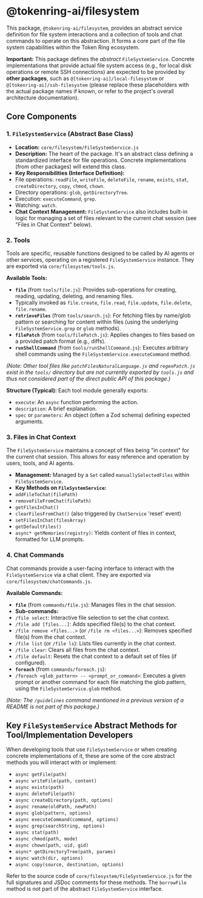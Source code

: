 # @tokenring-ai/filesystem

This package, `@tokenring-ai/filesystem`, provides an abstract service definition for file system interactions and a
collection of tools and chat commands to operate on this abstraction. It forms a core part of the file system
capabilities within the Token Ring ecosystem.

**Important:** This package defines the *abstract* `FileSystemService`. Concrete implementations that provide actual
file system access (e.g., for local disk operations or remote SSH connections) are expected to be provided by **other
packages**, such as `@[tokenring-ai]/local-filesystem` or `@[tokenring-ai]/ssh-filesystem` (please replace these
placeholders with the actual package names if known, or refer to the project's overall architecture documentation).

## Core Components

### 1. `FileSystemService` (Abstract Base Class)

- **Location:** `core/filesystem/FileSystemService.js`
- **Description:** The heart of the package. It's an abstract class defining a standardized interface for file
  operations. Concrete implementations (from other packages) will extend this class.
- **Key Responsibilities (Interface Definition):**
- File operations: `readFile`, `writeFile`, `deleteFile`, `rename`, `exists`, `stat`, `createDirectory`, `copy`,
  `chmod`, `chown`.
- Directory operations: `glob`, `getDirectoryTree`.
- Execution: `executeCommand`, `grep`.
- Watching: `watch`.
- **Chat Context Management:** `FileSystemService` also includes built-in logic for managing a set of files relevant to
  the current chat session (see "Files in Chat Context" below).

### 2. Tools

Tools are specific, reusable functions designed to be called by AI agents or other services, operating on a registered
`FileSystemService` instance. They are exported via `core/filesystem/tools.js`.

**Available Tools:**

- **`file`** (from `tools/file.js`): Provides sub-operations for creating, reading, updating, deleting, and renaming
  files.
- Typically invoked as `file.create`, `file.read`, `file.update`, `file.delete`, `file.rename`.
- **`retrieveFiles`** (from `tools/search.js`): For fetching files by name/glob pattern or searching for content within
  files (using the underlying `FileSystemService.grep` or `glob` methods).
- **`filePatch`** (from `tools/filePatch.js`): Applies changes to files based on a provided patch format (e.g., diffs).
- **`runShellCommand`** (from `tools/runShellCommand.js`): Executes arbitrary shell commands using the
  `FileSystemService.executeCommand` method.

*(Note: Other tool files like `patchFilesNaturalLanguage.js` and `regexPatch.js` exist in the `tools/` directory but are
not currently exported by `tools.js` and thus not considered part of the direct public API of this package.)*

**Structure (Typical):**
Each tool module generally exports:

- `execute`: An `async` function performing the action.
- `description`: A brief explanation.
- `spec` or `parameters`: An object (often a Zod schema) defining expected arguments.

### 3. Files in Chat Context

The `FileSystemService` maintains a concept of files being "in context" for the current chat session. This allows for
easy reference and operation by users, tools, and AI agents.

- **Management:** Managed by a `Set` called `manuallySelectedFiles` within `FileSystemService`.
- **Key Methods on `FileSystemService`:**
- `addFileToChat(filePath)`
- `removeFileFromChat(filePath)`
- `getFilesInChat()`
- `clearFilesFromChat()` (also triggered by `ChatService` 'reset' event)
- `setFilesInChat(filesArray)`
- `getDefaultFiles()`
- `async* getMemories(registry)`: Yields content of files in context, formatted for LLM prompts.

### 4. Chat Commands

Chat commands provide a user-facing interface to interact with the `FileSystemService` via a chat client. They are
exported via `core/filesystem/chatCommands.js`.

**Available Commands:**

- **`file`** (from `commands/file.js`): Manages files in the chat session.
- **Sub-commands:**
- `/file select`: Interactive file selection to set the chat context.
- `/file add [files...]`: Adds specified file(s) to the chat context.
- `/file remove <files...>` (or `/file rm <files...>`): Removes specified file(s) from the chat context.
- `/file list` (or `/file ls`): Lists files currently in the chat context.
- `/file clear`: Clears all files from the chat context.
- `/file default`: Resets the chat context to a default set of files (if configured).
- **`foreach`** (from `commands/foreach.js`):
- `/foreach <glob_pattern> -- <prompt_or_command>`: Executes a given prompt or another command for each file matching
  the glob pattern, using the `FileSystemService.glob` method.

*(Note: The `/guidelines` command mentioned in a previous version of a README is not part of this package.)*

## Key `FileSystemService` Abstract Methods for Tool/Implementation Developers

When developing tools that use `FileSystemService` or when creating concrete implementations of it, these are some of
the core abstract methods you will interact with or implement:

- `async getFile(path)`
- `async writeFile(path, content)`
- `async exists(path)`
- `async deleteFile(path)`
- `async createDirectory(path, options)`
- `async rename(oldPath, newPath)`
- `async glob(pattern, options)`
- `async executeCommand(command, options)`
- `async grep(searchString, options)`
- `async stat(path)`
- `async chmod(path, mode)`
- `async chown(path, uid, gid)`
- `async* getDirectoryTree(path, params)`
- `async watch(dir, options)`
- `async copy(source, destination, options)`

Refer to the source code of `core/filesystem/FileSystemService.js` for the full signatures and JSDoc comments for these
methods. The `borrowFile` method is not part of the abstract `FileSystemService` interface.
